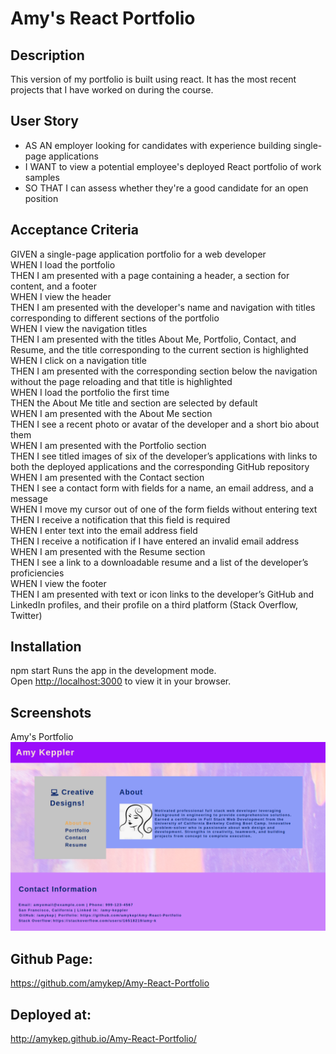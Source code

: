 # Amy's React Portfolio

## Description
This version of my portfolio is built using react. It has the most recent projects that I have worked on during the course.

## User Story
* AS AN employer looking for candidates with experience building single-page applications
* I WANT to view a potential employee's deployed React portfolio of work samples
* SO THAT I can assess whether they're a good candidate for an open position


## Acceptance Criteria
GIVEN a single-page application portfolio for a web developer</br>
WHEN I load the portfolio</br>
THEN I am presented with a page containing a header, a section for content, and a footer</br>
WHEN I view the header</br>
THEN I am presented with the developer's name and navigation with titles corresponding to different sections of the portfolio</br>
WHEN I view the navigation titles</br>
THEN I am presented with the titles About Me, Portfolio, Contact, and Resume, and the title corresponding to the current section is highlighted</br>
WHEN I click on a navigation title</br>
THEN I am presented with the corresponding section below the navigation without the page reloading and that title is highlighted</br>
WHEN I load the portfolio the first time</br>
THEN the About Me title and section are selected by default</br>
WHEN I am presented with the About Me section</br>
THEN I see a recent photo or avatar of the developer and a short bio about them</br>
WHEN I am presented with the Portfolio section</br>
THEN I see titled images of six of the developer’s applications with links to both the deployed applications and the corresponding GitHub repository</br>
WHEN I am presented with the Contact section</br>
THEN I see a contact form with fields for a name, an email address, and a message</br>
WHEN I move my cursor out of one of the form fields without entering text</br>
THEN I receive a notification that this field is required</br>
WHEN I enter text into the email address field</br>
THEN I receive a notification if I have entered an invalid email address</br>
WHEN I am presented with the Resume section</br>
THEN I see a link to a downloadable resume and a list of the developer’s proficiencies</br>
WHEN I view the footer</br>
THEN I am presented with text or icon links to the developer’s GitHub and LinkedIn profiles, and their profile on a third platform (Stack Overflow, Twitter) </br>

## Installation
npm start Runs the app in the development mode.\
Open [http://localhost:3000](http://localhost:3000) to view it in your browser.

## Screenshots
Amy's Portfolio
![Screenshot of note adding](./src/images/amy-portfolio.png)</br>

## Github Page: 
https://github.com/amykep/Amy-React-Portfolio

## Deployed at:
http://amykep.github.io/Amy-React-Portfolio/